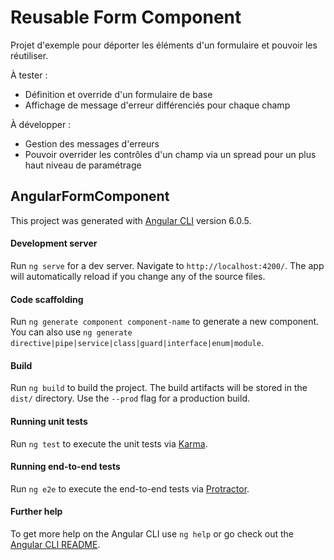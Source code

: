 # Reusable Form Component

Projet d'exemple pour déporter les éléments d'un formulaire et pouvoir les réutiliser. 

À tester : 
* Définition et override d'un formulaire de base
* Affichage de message d'erreur différenciés pour chaque champ

À développer : 
* Gestion des messages d'erreurs
* Pouvoir overrider les contrôles d'un champ via un spread pour un plus haut niveau de paramétrage

## AngularFormComponent

This project was generated with [Angular CLI](https://github.com/angular/angular-cli) version 6.0.5.

#### Development server

Run `ng serve` for a dev server. Navigate to `http://localhost:4200/`. The app will automatically reload if you change any of the source files.

#### Code scaffolding

Run `ng generate component component-name` to generate a new component. You can also use `ng generate directive|pipe|service|class|guard|interface|enum|module`.

#### Build

Run `ng build` to build the project. The build artifacts will be stored in the `dist/` directory. Use the `--prod` flag for a production build.

#### Running unit tests

Run `ng test` to execute the unit tests via [Karma](https://karma-runner.github.io).

#### Running end-to-end tests

Run `ng e2e` to execute the end-to-end tests via [Protractor](http://www.protractortest.org/).

#### Further help

To get more help on the Angular CLI use `ng help` or go check out the [Angular CLI README](https://github.com/angular/angular-cli/blob/master/README.md).

